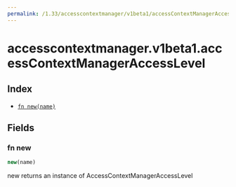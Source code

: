 ```yaml
---
permalink: /1.33/accesscontextmanager/v1beta1/accessContextManagerAccessLevel/
---
```


# accesscontextmanager.v1beta1.accessContextManagerAccessLevel



## Index

* [`fn new(name)`](#fn-new)

## Fields

### fn new

```ts
new(name)
```

new returns an instance of AccessContextManagerAccessLevel